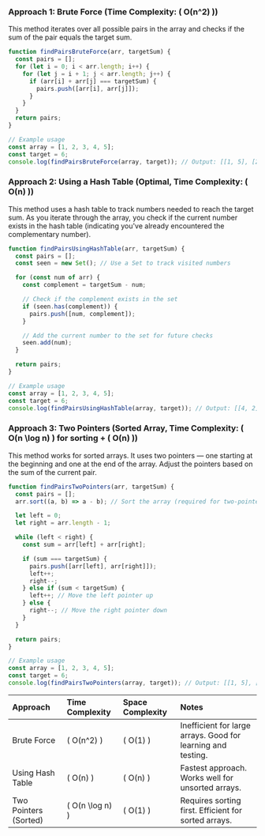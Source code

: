 ### Approach 1: Brute Force (Time Complexity: ( O(n^2) ))
This method iterates over all possible pairs in the array and checks if the sum of the pair equals the target sum.
```js
function findPairsBruteForce(arr, targetSum) {
  const pairs = [];
  for (let i = 0; i < arr.length; i++) {
    for (let j = i + 1; j < arr.length; j++) {
      if (arr[i] + arr[j] === targetSum) {
        pairs.push([arr[i], arr[j]]);
      }
    }
  }
  return pairs;
}

// Example usage
const array = [1, 2, 3, 4, 5];
const target = 6;
console.log(findPairsBruteForce(array, target)); // Output: [[1, 5], [2, 4]]
```
### Approach 2: Using a Hash Table (Optimal, Time Complexity: ( O(n) ))
This method uses a hash table to track numbers needed to reach the target sum. As you iterate through the array, you check if the current number exists in the hash table (indicating you've already encountered the complementary number).

```js
function findPairsUsingHashTable(arr, targetSum) {
  const pairs = [];
  const seen = new Set(); // Use a Set to track visited numbers

  for (const num of arr) {
    const complement = targetSum - num;

    // Check if the complement exists in the set
    if (seen.has(complement)) {
      pairs.push([num, complement]);
    }

    // Add the current number to the set for future checks
    seen.add(num);
  }

  return pairs;
}

// Example usage
const array = [1, 2, 3, 4, 5];
const target = 6;
console.log(findPairsUsingHashTable(array, target)); // Output: [[4, 2], [5, 1]]
```

### Approach 3: Two Pointers (Sorted Array, Time Complexity: ( O(n \log n) ) for sorting + ( O(n) ))
This method works for sorted arrays. It uses two pointers — one starting at the beginning and one at the end of the array. Adjust the pointers based on the sum of the current pair.

```js
function findPairsTwoPointers(arr, targetSum) {
  const pairs = [];
  arr.sort((a, b) => a - b); // Sort the array (required for two-pointer approach)

  let left = 0;
  let right = arr.length - 1;

  while (left < right) {
    const sum = arr[left] + arr[right];

    if (sum === targetSum) {
      pairs.push([arr[left], arr[right]]);
      left++;
      right--;
    } else if (sum < targetSum) {
      left++; // Move the left pointer up
    } else {
      right--; // Move the right pointer down
    }
  }

  return pairs;
}

// Example usage
const array = [1, 2, 3, 4, 5];
const target = 6;
console.log(findPairsTwoPointers(array, target)); // Output: [[1, 5], [2, 4]]
```

| Approach | Time Complexity | Space Complexity | Notes |
| :-- | :-- | :-- | :-- |
| Brute Force | ( O(n^2) ) | ( O(1) ) | Inefficient for large arrays. Good for learning and testing. |
| Using Hash Table | ( O(n) ) | ( O(n) ) | Fastest approach. Works well for unsorted arrays. |
| Two Pointers (Sorted) | ( O(n \log n) ) | ( O(1) ) | Requires sorting first. Efficient for sorted arrays. |
